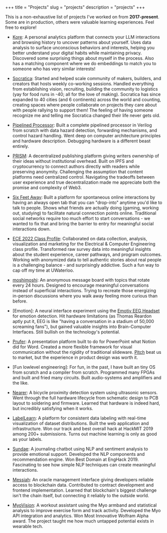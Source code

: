 +++
title = "Projects"
slug = "projects"
description = "projects"
+++
&nbsp;

This is a non-exhaustive list of projects I've worked on from **2017-present**. Some are in production, others were valuable learning experiences. Feel free to explore!
&nbsp;

* [Kore](https://my-kore.com/): A personal analytics platform that connects your LLM interactions and browsing history to uncover patterns about yourself. Uses data analysis to surface unconscious behaviors and interests, helping you better understand your digital habits while maintaining privacy. Discovered some surprising things about myself in the process. Also has a matching component where we do embeddings to match you to someone who has very similar interests!
&nbsp;

* [Socratica](https://socratica.info/): Started and helped scale community of makers, builders, and creators that hosts weekly co-working sessions. Handled everything from establishing vision, recruiting, building the community to logistics (yay for food runs in -40; all for the love of making). Socratica has since expanded to 40 cities (and 6 continents) across the world and counting, creating spaces where people collaborate on projects they care about with people rallying to support them! The feeling of having someone recognize me and telling me Socratica changed their life never gets old.  

* [Pipelined Processor](https://github.com/adityas129/pipelined-processor): Built a complete pipelined processor in Verilog from scratch with data hazard detection, forwarding mechanisms, and control hazard handling. Went deep on computer architecture principles and hardware description. Debugging hardware is a different beast entirely.
&nbsp;

* [PRISM](https://github.com/prism-fydp): A decentralized publishing platform giving writers ownership of their ideas without institutional overhead. Built on IPFS and cryptocurrency to connect authors directly with readers while preserving anonymity. Challenging the assumption that content platforms need centralized control. Navigating the tradeoffs between user experience and true decentralization made me appreciate both the promise and complexity of Web3.
&nbsp;


* [Six Feet Away](https://sixfeet.chat/): Built a platform for spontaneous online interactions by having an always open tab that you can "drop-into" anytime you'd like to talk to people. Shows what friends are actually doing (gaming, working out, studying) to facilitate natural connection points online. Traditional social networks require too much effort to start conversations - we wanted to fix that and bring the barrier to entry for meaningful social interactions down.
&nbsp;

* [ECE 2022 Class Profile](https://ece2022profile.github.io/report.pdf): Collaborated on data collection, analysis, visualization and marketing for the Electrical & Computer Engineering class profile. Transformed raw survey data into meaningful insights about the student experience, career pathways, and program outcomes. Working with anonymized data to tell authentic stories about real people is a challenging balance - and surprisingly addictive. Such a fun way to cap off my time at UWaterloo.
&nbsp;

* [moshimoshi](https://moshimoshi.chat/): An anonymous message board with topics that rotate every 24 hours. Designed to encourage meaningful conversations instead of superficial interactions. Trying to recreate those energizing in-person discussions where you walk away feeling more curious than before.
&nbsp;

* [Emotion]: A neural interface experiment using the [Emotiv EEG Headset](https://www.emotiv.com/epoc/) for emotion detection. Hit hardware limitations (as Thomas Reardon aptly put it, EEG is like "having a conversation in a stadium of 50,000 screaming fans"), but gained valuable insights into Brain-Computer Interfaces. Still bullish on the technology's potential.
&nbsp;

* [Prufer](https://prufer.io/): A presentation platform built to do for PowerPoint what Notion did for Word. Created a more flexible framework for visual communication without the rigidity of traditional slideware. [Pitch](https://pitch.com/) beat us to market, but the experience in product design was worth it.
&nbsp;

* [Fun lowlevel engineering]: For fun, in the past, I have built an tiny OS from scratch and a compiler from scratch. Programmed many FPGAs and built and fried many circuits. Built audio-systems and amplifiers and the like. 
&nbsp;

* [Nearer](https://github.com/adityas129/298): A bicycle proximity detection system using ultrasonic sensors. Went through the full hardware lifecycle from schematic design to PCB layout to soldering and firmware. Learned that hardware is indeed hard, but incredibly satisfying when it works.
&nbsp;

* [LabelLearn](https://devpost.com/software/doway): A platform for consistent data labeling with real-time visualization of dataset distributions. Built the web application and infrastructure. Won our track and best overall hack at HackMIT 2019 among 200+ submissions. Turns out machine learning is only as good as your labels.
&nbsp;

* [Sundae](https://devpost.com/software/sundae): A journaling chatbot using NLP and sentiment analysis to provide emotional support. Developed the NLP components and recommendation engine. Won Best Domain at EngHack 2019. Fascinating to see how simple NLP techniques can create meaningful interactions.
&nbsp;

* [Messiah](https://devpost.com/software/messiah-ngp1x8): An oracle management interface giving developers reliable access to blockchain data. Contributed to contract development and frontend implementation. Learned that blockchain's biggest challenge isn't the chain itself, but connecting it reliably to the outside world.
&nbsp;

* [MyoVision](https://devpost.com/software/myovision): A workout assistant using the Myo armband and statistical analysis to improve exercise form and track activity. Developed the Myo API integration and analytics. Won Most Innovative Wolfram Alpha award. The project taught me how much untapped potential exists in wearable tech.
&nbsp;
